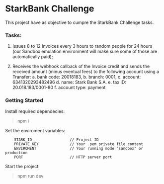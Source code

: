 # StarkBank Challenge
 This project have as objective to cumpre the StarkBank Challenge tasks.

### Tasks:
   1. Issues 8 to 12 Invoices every 3 hours to random people for 24 hours (our Sandbox
   emulation environment will make sure some of those are automatically paid);

   2. Receives the webhook callback of the Invoice credit and sends the received amount
   (minus eventual fees) to the following account using a Transfer:
       a. bank code: 20018183,
       b. branch: 0001,
       c. account: 6341320293482496
       d. name: Stark Bank S.A.
       e. tax ID: 20.018.183/0001-80
       f. account type: payment

### Getting Started

   Install required dependecies:
   
   > npm i



   Set the enviroment variables:
   ```
       STARK_ID                 // Project ID
       PRIVATE_KEY              // Your .pem private file content
       ENVIROMENT               // Your running mode "sandbox" or production
       PORT                     // HTTP server port
   ```
   
   
   Start the project:
   
   > npm run dev   
   